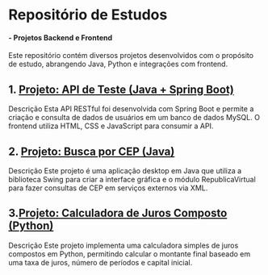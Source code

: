 # Repositório de Estudos 
#### - Projetos Backend e Frontend

Este repositório contém diversos projetos desenvolvidos com o propósito de estudo, abrangendo Java, Python e integrações com frontend.

## 1. [Projeto: API de Teste (Java + Spring Boot)](Projeto_API_Teste)
Descrição
Esta API RESTful foi desenvolvida com Spring Boot e permite a criação e consulta de dados de usuários em um banco de dados MySQL. O frontend utiliza HTML, CSS e JavaScript para consumir a API.

## 2. [Projeto: Busca por CEP (Java)](BuscarCEP)
Descrição
Este projeto é uma aplicação desktop em Java que utiliza a biblioteca Swing para criar a interface gráfica e o módulo RepublicaVirtual para fazer consultas de CEP em serviços externos via XML.

## 3.[Projeto: Calculadora de Juros Composto (Python)](JC_Calculate)
Descrição
Este projeto implementa uma calculadora simples de juros compostos em Python, permitindo calcular o montante final baseado em uma taxa de juros, número de períodos e capital inicial.
